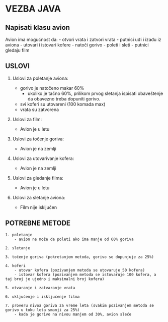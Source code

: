 # VEZBA JAVA

## Napisati klasu avion

Avion ima mogućnost da:
	- otvori vrata i zatvori vrata
	- putnici uđi i izađu iz aviona
	- utovari i istovari kofere
	- natoči gorivo
	- poleti i sleti
	- putnici gledaju film



## USLOVI

1. Uslovi za poletanje aviona:
	- gorivo je natočeno makar 60%
		- ukoliko je tačno 60%, prilikom prvog sletanja ispisati obaveštenje da obavezno treba dopuniti gorivo.
	- svi koferi su utovareni (100 komada max)
	- vrata su zatvorena

2. Uslovi za film:
	- Avion je u letu

3. Uslovi za točenje goriva:
	- Avion je na zemlji

4. Uslovi za utovarivanje kofera:
	- Avion je na zemlji

5. Uslovi za gledanje filma:
	- Avion je u letu

6. Uslovi za sletanje aviona:
	- Film nije isključen





## POTREBNE METODE

	1. poletanje
		- avion ne može da poleti ako ima manje od 60% goriva
	
	2. sletanje

	3. točenje goriva (pokretanjem metoda, gorivo se dopunjuje za 25%)
	
	4. koferi
		- utovar kofera (pozivanjem metoda se utovaruje 50 kofera)
		- istovar kofera (pozivanjem metoda se istovaruje 100 kofera, a taj broj je ujedno i maksimalni broj kofera)
	
	5. otvaranje i zatvaranje vrata
	
	6. uključenje i isključenje filma
	
	7. proveru nivoa goriva za vreme leta (svakim pozivanjem metoda se gorivo u toku leta smanji za 25%)
		- kada je gorivo na nivou manjem od 30%, avion sleće
	
